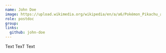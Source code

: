 ```yaml
---
name: John Doe
image: https://upload.wikimedia.org/wikipedia/en/a/a6/Pokémon_Pikachu_art.png
role: postdoc
group: 
links:
  github: john-doe
---
```


Text TexT Text